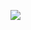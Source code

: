 ![](https://media-exp1.licdn.com/dms/image/C4E16AQGSXK1fAH3rmg/profile-displaybackgroundimage-shrink_200_800/0/1659558389206?e=2147483647&v=beta&t=E6rCbMLNshoU1tEFZ_CqNrcyQ5peu10YzIAUtzI3Ifo)
